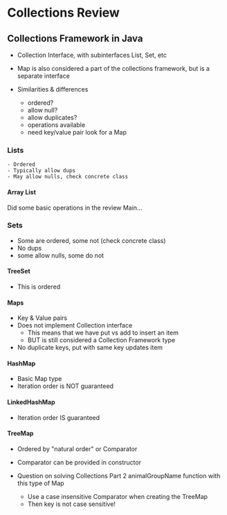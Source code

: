 # Collections Review

## Collections Framework in Java

- Collection Interface, with subinterfaces List, Set, etc
- Map is also considered a part of the collections framework, but is a separate interface

- Similarities & differences
    - ordered? 
    - allow null?
    - allow duplicates?
    - operations available
    - need key/value pair look for a Map
    
### Lists

    - Ordered
    - Typically allow dups
    - May allow nulls, check concrete class

#### Array List
Did some basic operations in the review Main...

### Sets
 
  - Some are ordered, some not (check concrete class)
  - No dups 
  - some allow nulls, some do not

#### TreeSet
  - This is ordered

#### Maps

  - Key & Value pairs
  - Does not implement Collection interface
    - This means that we have put vs add to insert an item
    - BUT is still considered a Collection Framework type
  - No duplicate keys, put with same key updates item

#### HashMap

  - Basic Map type
  - Iteration order is NOT guaranteed

#### LinkedHashMap

  - Iteration order IS guaranteed

#### TreeMap

  - Ordered by "natural order" or Comparator
  - Comparator can be provided in constructor

  - Question on solving Collections Part 2 animalGroupName function with this type of Map
    - Use a case insensitive Comparator when creating the TreeMap
    - Then key is not case sensitive!

    